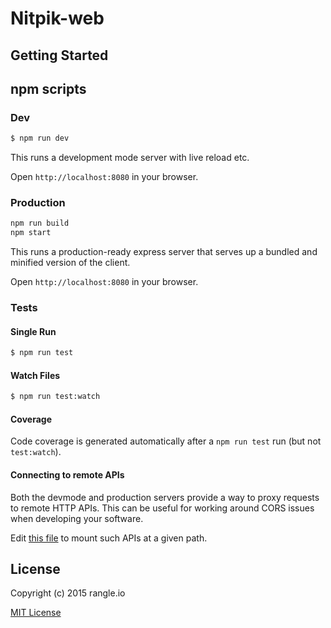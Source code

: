 # Nitpik-web

## Getting Started

## npm scripts

### Dev
```bash
$ npm run dev
```

This runs a development mode server with live reload etc.

Open `http://localhost:8080` in your browser.

### Production

```bash
npm run build
npm start
```

This runs a production-ready express server that serves up a bundled and
minified version of the client.

Open `http://localhost:8080` in your browser.

### Tests

#### Single Run
```bash
$ npm run test
```

#### Watch Files
```bash
$ npm run test:watch
```

#### Coverage
Code coverage is generated automatically after a `npm run test` run (but not
`test:watch`).

#### Connecting to remote APIs

Both the devmode and production servers provide a way to proxy requests to
remote HTTP APIs.  This can be useful for working around CORS issues when
developing your software.

Edit [this file](server/proxy-config.js) to mount such APIs at a given path.

## License

Copyright (c) 2015 rangle.io

[MIT License][MIT]

[MIT]: ./LICENSE "Mit License"
